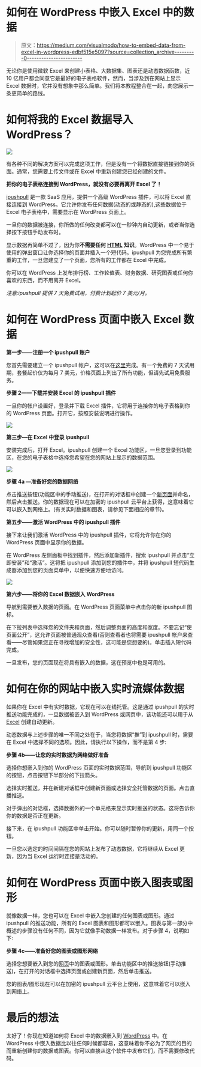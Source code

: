 # 如何在 WordPress 中嵌入 Excel 中的数据

> 原文：<https://medium.com/visualmodo/how-to-embed-data-from-excel-in-wordpress-edbf515e5097?source=collection_archive---------0----------------------->

无论你是使用微软 Excel 来创建小表格、大数据集、图表还是动态数据函数，近 10 亿用户都会同意它是最好的电子表格软件，然而，当涉及到在网站上显示 Excel 数据时，它并没有想象中那么简单。我们将本教程整合在一起，向您展示一条更简单的路线。

# 如何将我的 Excel 数据导入 WordPress？

![](img/371e17f17981e821ccb151854ad83202.png)

有各种不同的解决方案可以完成这项工作，但是没有一个将数据直接链接到你的页面。通常，您需要上传文件或在 Excel 中重新创建您已经创建的文件。

**把你的电子表格连接到 WordPress，就没有必要再离开 Excel 了！**

[ipushpull](https://www.ipushpull.com/) 是一款 SaaS 应用，提供一个高级 WordPress 插件，可以将 Excel 直接连接到 WordPress。它允许你发布任何数据(动态的或静态的),这些数据位于 Excel 电子表格中，需要显示在 WordPress 页面上。

一旦你的数据被连接，你所做的任何改变都可以在一秒钟内自动更新，或者当你选择按下按钮手动发布时。

显示数据再简单不过了，因为你**不需要任何** [**HTML**](https://visualmodo.com/) **知识**。WordPress 中一个易于使用的弹出窗口让你选择你的页面并插入一个短代码。ipushpull 为您完成所有繁重的工作，一旦您建立了一个页面，您所有的工作都在 Excel 中完成。

你可以在 WordPress 上发布排行榜、工作轮值表、财务数据、研究图表或任何你喜欢的东西，而不用离开 Excel。

*注意:ipushpull 提供 7 天免费试用，付费计划起价 7 美元/月。*

# 如何在 WordPress 页面中嵌入 Excel 数据

**第一步——注册一个 ipushpull 账户**

您首先需要建立一个 ipushpull 帐户，这可以在[这里](https://www.ipushpull.com/join)完成。有一个免费的 7 天试用期，套餐起价仅为每月 7 美元，价格页面上列出了所有功能，但请先试用免费服务。

**步骤 2——下载并安装 Excel 的 ipushpull 插件**

一旦你的帐户设置好，登录并下载 Excel 插件，它将用于连接你的电子表格到你的 WordPress 页面。打开它，按照安装说明进行操作。

![](img/47d528080a761b188cb7bfc910bfbd93.png)

**第三步—在 Excel 中登录 ipushpull**

安装完成后，打开 Excel。ipushpull 创建一个 Excel 功能区，一旦您登录到功能区，在您的电子表格中选择您希望在您的网站上显示的数据范围。

![](img/2139ce222b5a7b9e9632b8e42ee99ef5.png)

**步骤 4a —准备好您的数据网络**

点击推送按钮(功能区中的手动推送)，在打开的对话框中创建一个[新页面](https://visualmodo.com/)并命名，然后点击推送。你的数据现在可以在加密的 ipushpull 云平台上获得，这意味着它可以嵌入到网络上。(有关实时数据和图表，请参见下面相应的章节)。

**第五步——激活 WordPress 中的 ipushpull 插件**

接下来让我们激活 WordPress 中的 ipushpull 插件，它将允许你在你的 WordPress 页面中显示你的数据。

在 WordPress 左侧面板中找到插件，然后添加新插件，搜索 ipushpull 并点击“立即安装”和“激活”。这将把 ipushpull 添加到您的插件中，并将 ipushpull 短代码生成器添加到您的页面菜单中，以便快速方便地访问。

![](img/4a8174e029f64944ad5ec9bc948ec365.png)

**第六步——将你的 Excel 数据嵌入 WordPress**

导航到需要嵌入数据的页面。在 WordPress 页面菜单中点击你的新 ipushpull 图标。

在下拉列表中选择您的文件夹和页面，然后调整页面的高度和宽度。不要忘记“使页面公开”，这允许页面被普通观众查看(否则查看者也将需要 ipushpull 帐户来查看——尽管如果您正在寻找增加的安全性，这可能是您想要的)。单击插入短代码完成。

一旦发布，您的页面现在将具有嵌入的数据，这在预览中也是可用的。

# 如何在你的网站中嵌入实时流媒体数据

如果你在 Excel 中有实时数据，它现在可以在线托管。这是通过 ipushpull 的实时推送功能完成的，一旦数据被嵌入到 WordPress 或网页中，该功能还可以用于从 [Excel](https://visualmodo.com/) 创建自动更新。

动态数据与上述步骤的唯一不同之处在于，当您将数据“推”到 ipushpull 时，需要在 Excel 中选择不同的选项。因此，请执行以下操作，而不是第 4 步:

**步骤 4b——让您的实时数据为网络做好准备**

选择你想嵌入到你的 WordPress 页面的实时数据范围，导航到 ipushpull 功能区的按钮，点击按钮下半部分的下拉箭头。

选择实时推送，并在新建对话框中创建新页面或选择安全托管数据的页面。点击直播推送。

对于弹出的对话框，选择数据外的一个单元格来显示实时推送的状态。这将告诉你你的数据是否正在更新。

接下来，在 ipushpull 功能区中单击开始。你可以随时暂停你的更新，用同一个按钮。

一旦您以选定的时间间隔在您的网站上发布了动态数据，它将继续从 Excel 更新，因为当 Excel 运行时连接是活动的。

# 如何在 WordPress 页面中嵌入图表或图形

就像数据一样，您也可以在 Excel 中嵌入您创建的任何图表或图形。通过 ipushpull 的推送功能，所有的 Excel 图表和图形都可以嵌入。图表与第一部分中概述的步骤没有任何不同，因为它就像手动数据一样发布。对于步骤 4，说明如下:

**步骤 4c——准备好您的图表或图形网络**

选择您想要嵌入到您的[网页](https://visualmodo.com/)中的图表或图形。单击功能区中的推送按钮(手动推送)，在打开的对话框中选择页面或创建新页面，然后单击推送。

您的图表/图形现在可以在加密的 ipushpull 云平台上使用，这意味着它可以嵌入到网络上。

# 最后的想法

太好了！你现在知道如何将 Excel 中的数据嵌入到 [WordPress](https://visualmodo.com/) 中。在 WordPress 中嵌入数据比以往任何时候都容易，这意味着你不必为了网页的目的而重新创建你的数据或图表。你可以直接从这个软件中发布它们，而不需要修改代码。